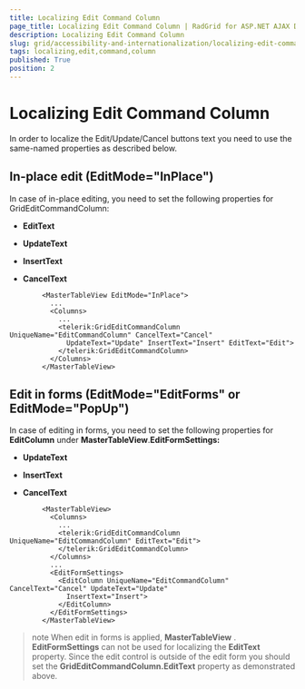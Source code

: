 ```yaml
---
title: Localizing Edit Command Column
page_title: Localizing Edit Command Column | RadGrid for ASP.NET AJAX Documentation
description: Localizing Edit Command Column
slug: grid/accessibility-and-internationalization/localizing-edit-command-column
tags: localizing,edit,command,column
published: True
position: 2
---
```


# Localizing Edit Command Column



In order to localize the Edit/Update/Cancel buttons text you need to use the same-named properties as described below.

## In-place edit (EditMode="InPlace")

In case of in-place editing, you need to set the following properties for GridEditCommandColumn:

* **EditText**

* **UpdateText**

* **InsertText**

* **CancelText**

````ASP.NET
	    <MasterTableView EditMode="InPlace">
	      ...
	      <Columns>
	        ...
	        <telerik:GridEditCommandColumn UniqueName="EditCommandColumn" CancelText="Cancel"
	          UpdateText="Update" InsertText="Insert" EditText="Edit">
	        </telerik:GridEditCommandColumn>
	      </Columns>
	    </MasterTableView>
````



## Edit in forms (EditMode="EditForms" or EditMode="PopUp")

In case of editing in forms, you need to set the following properties for **EditColumn** under **MasterTableView**.**EditFormSettings:**

* **UpdateText**

* **InsertText**

* **CancelText**

````ASP.NET
	    <MasterTableView>
	      <Columns>
	        ...
	        <telerik:GridEditCommandColumn UniqueName="EditCommandColumn" EditText="Edit">
	        </telerik:GridEditCommandColumn>
	      </Columns>
	      ...
	      <EditFormSettings>
	        <EditColumn UniqueName="EditCommandColumn" CancelText="Cancel" UpdateText="Update"
	          InsertText="Insert">
	        </EditColumn>
	      </EditFormSettings>
	    </MasterTableView>
````



>note When edit in forms is applied, **MasterTableView** . **EditFormSettings** can not be used for localizing the **EditText** property. Since the edit control is outside of the edit form you should set the **GridEditCommandColumn.EditText** property as demonstrated above.
>


